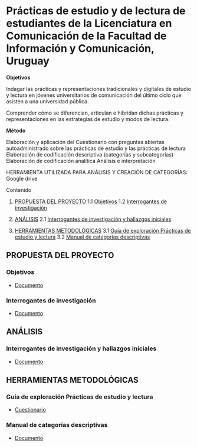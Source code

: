 # Prácticas de estudio y de lectura de estudiantes de la Licenciatura en Comunicación de la Facultad de Información y Comunicación, Uruguay


**Objetivos**

Indagar las prácticas y representaciones tradicionales y digitales de estudio y lectura en jóvenes universitarios de comunicación del último ciclo que asisten a una universidad pública.

Comprender cómo se diferencian, articulan e hibridan dichas prácticas y representaciones en las estrategias de estudio y modos de lectura.

**Método**

Elaboración y aplicación del Cuestionario con preguntas abiertas autoadministrado sobre las prácticas de estudio y las prácticas de lectura
Elaboración de codificación descriptiva (categorías y subcategorías)
Elaboración de codificación analítica
Análisis e interpretación

HERRAMIENTA UTILIZADA PARA ANÁLISIS Y CREACIÓN DE CATEGORÍAS: Google drive

Contenido

1. [PROPUESTA DEL PROYECTO](#propuesta-del-proyecto)
   1.1 [Objetivos](#objetivos)
   1.2 [Interrogantes de investigación](#interrogantes-de-investigación)

2. [ANÁLISIS](#análisis)
   2.1 [Interrogantes de investigación y hallazgos iniciales](#interrogantes-de-investigación-y-hallazgos-iniciales)

3. [HERRAMIENTAS METODOLÓGICAS](#herramientas-metodológicas)
   3.1 [Guía de exploración Prácticas de estudio y lectura](#guía-de-exploración-prácticas-de-estudio-y-lectura)
   3.2 [Manual de categorías descriptivas](#manual-de-categorías-descriptivas)

## PROPUESTA DEL PROYECTO

### Objetivos
- [Documento](https://github.com/magelacabrera/Pr-cticas_estudio_lectura/blob/main/PropuestaDelProyecto/OBJETIVOS.md)

### Interrogantes de investigación
- [Documento](https://github.com/magelacabrera/Pr-cticas_estudio_lectura/blob/main/HerramientasMetodologicas/INTERROGANTES.md)

## ANÁLISIS

### Interrogantes de investigación y hallazgos iniciales
- [Documento](https://github.com/magelacabrera/Pr-cticas_estudio_lectura/blob/main/Resultados/SINTESISDEHALLAZGOS.md)

## HERRAMIENTAS METODOLÓGICAS

### Guía de exploración Prácticas de estudio y lectura
- [Cuestionario](https://github.com/magelacabrera/Pr-cticas_estudio_lectura/blob/main/HerramientasMetodologicas/GUIA_EXPLORACION.md)

### Manual de categorías descriptivas
- [Documento](./docs/Herramientas_Metodológicas/Manual_Categorías_Descriptivas.md)
